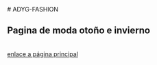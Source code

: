 <html>
# ADYG-FASHION
<H2> Pagina de moda otoño e invierno </H2>

<body>

<br>
<a href="Pagina principal.html" target="blank"> enlace a página principal </a>


</body>

</html>
